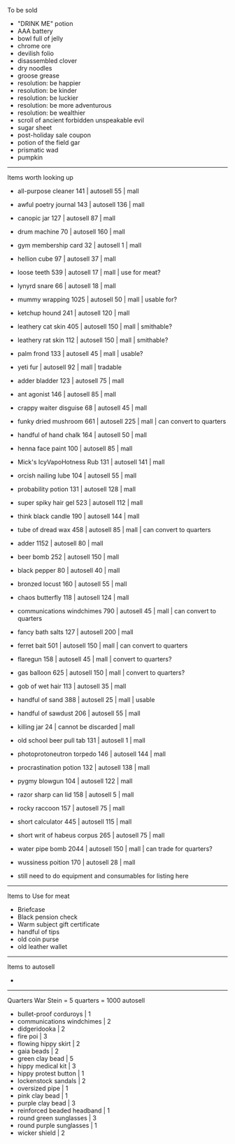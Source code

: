 To be sold

* "DRINK ME" potion
* AAA battery
* bowl full of jelly
* chrome ore
* devilish folio
* disassembled clover
* dry noodles
* groose grease
* resolution: be happier
* resolution: be kinder
* resolution: be luckier
* resolution: be more adventurous
* resolution: be wealthier
* scroll of ancient forbidden unspeakable evil
* sugar sheet
* post-holiday sale coupon
* potion of the field gar
* prismatic wad
* pumpkin

-------
Items worth looking up 

* all-purpose cleaner 141 | autosell 55 | mall
* awful poetry journal 143 | autosell 136 | mall
* canopic jar 127 | autosell 87 | mall
* drum machine 70 | autosell 160 | mall
* gym membership card 32 | autosell 1 | mall 
* hellion cube 97 | autosell 37 | mall
* loose teeth 539 | autosell 17 | mall | use for meat? 
* lynyrd snare 66 | autosell 18 | mall 
* mummy wrapping 1025 | autosell 50 | mall | usable for? 
* ketchup hound 241 | autosell 120 | mall
* leathery cat skin 405 | autosell 150 | mall | smithable? 
* leathery rat skin 112 | autosell 150 | mall | smithable? 
* palm frond 133 | autosell 45 | mall | usable? 
* yeti fur | autosell 92 | mall | tradable
* adder bladder 123 | autosell 75 | mall
* ant agonist 146 | autosell 85 | mall
* crappy waiter disguise 68 | autosell 45 | mall
* funky dried mushroom 661 | autosell 225 | mall | can convert to quarters
* handful of hand chalk 164 | autosell 50 | mall
* henna face paint 100 | autosell 85 | mall 
* Mick's IcyVapoHotness Rub 131 | autosell 141 | mall
* orcish nailing lube 104 | autosell 55 | mall
* probability potion 131 | autosell 128 | mall
* super spiky hair gel 523 | autosell 112 | mall
* think black candle 190 | autosell 144 | mall
* tube of dread wax 458 | autosell 85 | mall | can convert to quarters
* adder 1152 | autosell 80 | mall
* beer bomb 252 | autosell 150 | mall
* black pepper 80 | autosell 40 | mall
* bronzed locust 160 | autosell 55 | mall
* chaos butterfly 118 | autosell 124 | mall
* communications windchimes 790 | autosell 45 | mall | can convert to quarters 
* fancy bath salts 127 | autosell 200 | mall
* ferret bait 501 | autosell 150 | mall | can convert to quarters  
* flaregun 158 | autosell 45 | mall | convert to quarters? 
* gas balloon 625 | autosell 150 | mall | convert to quarters? 
* gob of wet hair 113 | autosell 35 | mall
* handful of sand 388 | autosell 25 | mall | usable
* handful of sawdust 206 | autosell 55 | mall
* killing jar 24 | cannot be discarded | mall 
* old school beer pull tab 131 | autosell 1 | mall
* photoprotoneutron torpedo 146 | autosell 144 | mall
* procrastination potion 132 | autosell 138 | mall
* pygmy blowgun 104 | autosell 122 | mall
* razor sharp can lid 158 | autosell 5 | mall
* rocky raccoon 157 | autosell 75 | mall
* short calculator 445 | autosell 115 | mall
* short writ of habeus corpus 265 | autosell 75 | mall
* water pipe bomb 2044 | autosell 150 | mall | can trade for quarters? 
* wussiness poition 170 | autosell 28 | mall

* still need to do equipment and consumables for listing here

-------
Items to Use for meat

* Briefcase
* Black pension check
* Warm subject gift certificate
* handful of tips
* old coin purse
* old leather wallet

------
Items to autosell

* 

-------
Quarters
War Stein = 5 quarters = 1000 autosell

* bullet-proof corduroys | 1
* communications windchimes | 2 
* didgeridooka | 2
* fire poi | 3
* flowing hippy skirt | 2
* gaia beads | 2
* green clay bead | 5
* hippy medical kit | 3
* hippy protest button | 1
* lockenstock sandals | 2
* oversized pipe | 1
* pink clay bead | 1
* purple clay bead | 3
* reinforced beaded headband | 1
* round green sunglasses | 3
* round purple sunglasses | 1
* wicker shield | 2 